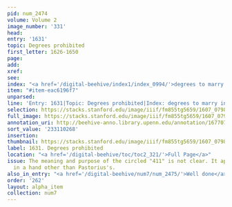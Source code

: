 ```yaml
---
pid: num_2474
volume: Volume 2
image_number: '331'
head:
entry: '1631'
topic: Degrees prohibited
first_letter: 1626-1650
page:
add:
xref:
see:
index: "<a href='/digital-beehive/index1/index_0994/'>degrees to marry in</a>"
item: "#item-eac6196f7"
unparsed:
line: 'Entry: 1631|Topic: Degrees prohibited|Index: degrees to marry in|#item-eac6196f7'
selection: https://stacks.stanford.edu/image/iiif/fm855tg5659/1607_0798/398,268,2859,280/full/0/default.jpg
full_image: https://stacks.stanford.edu/image/iiif/fm855tg5659/1607_0798/full/full/0/default.jpg
annotation_uri: http://beehive-anno.library.upenn.edu/annotation/1677079206110
sort_value: '233110268'
insertion:
thumbnail: https://stacks.stanford.edu/image/iiif/fm855tg5659/1607_0798/398,268,600,180/250,/0/default.jpg
label: 1631. Degrees prohibited
location: "<a href='/digital-beehive/toc/toc2_321/'>Full Page</a>"
issue: The meaning and purpose of the circled "411" is not clear. It appears to be
  in a hand other than Pastorius's.
also_in_entry: "<a href='/digital-beehive/num7/num_2475/'>Well done</a>|<a href='/digital-beehive/num7/num_2476/'>Box</a>"
order: '262'
layout: alpha_item
collection: num7
---
```

